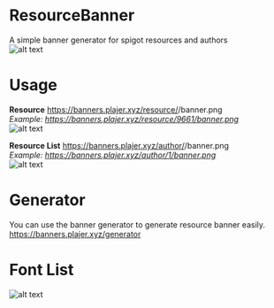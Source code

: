# ResourceBanner
A simple banner generator for spigot resources and authors<br>
![alt text](https://banners.plajer.xyz/status/status.png?width=800)

# Usage
<strong>Resource</strong>
https://banners.plajer.xyz/resource/<resourceID>/banner.png<br>
<i>Example: https://banners.plajer.xyz/resource/9661/banner.png</i><br>
![alt text](https://banners.plajer.xyz/resource/9661/banner.png?width=400)
  
<strong>Resource List</strong>
https://banners.plajer.xyz/author/<authorID>/banner.png<br>
<i>Example: https://banners.plajer.xyz/author/1/banner.png</i><br>
![alt text](https://banners.plajer.xyz/author/1/banner.png?width=1200)
  
# Generator
You can use the banner generator to generate resource banner easily.
https://banners.plajer.xyz/generator

# Font List
![alt text](https://banners.plajer.xyz/fonts/f.png)
